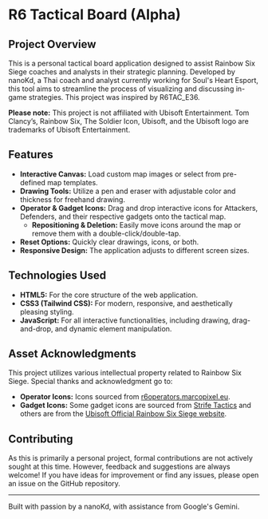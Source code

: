 # R6 Tactical Board (Alpha)

## Project Overview

This is a personal tactical board application designed to assist Rainbow Six Siege coaches and analysts in their strategic planning. Developed by nanoKd, a Thai coach and analyst currently working for Soul's Heart Esport, this tool aims to streamline the process of visualizing and discussing in-game strategies. This project was inspired by R6TAC_E36.

**Please note:** This project is not affiliated with Ubisoft Entertainment. Tom Clancy’s, Rainbow Six, The Soldier Icon, Ubisoft, and the Ubisoft logo are trademarks of Ubisoft Entertainment.

## Features

* **Interactive Canvas:** Load custom map images or select from pre-defined map templates.
* **Drawing Tools:** Utilize a pen and eraser with adjustable color and thickness for freehand drawing.
* **Operator & Gadget Icons:** Drag and drop interactive icons for Attackers, Defenders, and their respective gadgets onto the tactical map.
    * **Repositioning & Deletion:** Easily move icons around the map or remove them with a double-click/double-tap.
* **Reset Options:** Quickly clear drawings, icons, or both.
* **Responsive Design:** The application adjusts to different screen sizes.

## Technologies Used

* **HTML5:** For the core structure of the web application.
* **CSS3 (Tailwind CSS):** For modern, responsive, and aesthetically pleasing styling.
* **JavaScript:** For all interactive functionalities, including drawing, drag-and-drop, and dynamic element manipulation.

## Asset Acknowledgments

This project utilizes various intellectual property related to Rainbow Six Siege. Special thanks and acknowledgment go to:

* **Operator Icons:** Icons sourced from [r6operators.marcopixel.eu](https://r6operators.marcopixel.eu).
* **Gadget Icons:** Some gadget icons are sourced from [Strife Tactics](https://tactics.strife.gg) and others are from the [Ubisoft Official Rainbow Six Siege website](https://www.ubisoft.com/en-us/game/rainbow-six/siege/game-info/operators).

## Contributing

As this is primarily a personal project, formal contributions are not actively sought at this time. However, feedback and suggestions are always welcome! If you have ideas for improvement or find any issues, please open an issue on the GitHub repository.

---

Built with passion by a nanoKd, with assistance from Google's Gemini.
